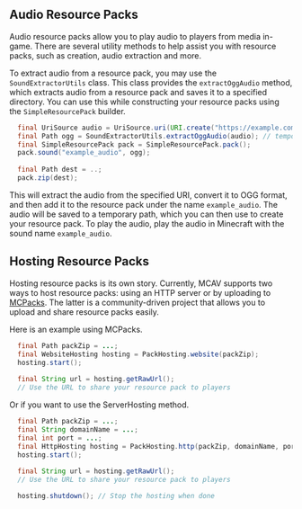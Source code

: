 ## Audio Resource Packs
Audio resource packs allow you to play audio to players from media in-game. There are several utility methods to help
assist you with resource packs, such as creation, audio extraction and more.

To extract audio from a resource pack, you may use the `SoundExtractorUtils` class. This class provides the
`extractOggAudio` method, which extracts audio from a resource pack and saves it to a specified directory. You can use
this while constructing your resource packs using the `SimpleResourcePack` builder.

```java
  final UriSource audio = UriSource.uri(URI.create("https://example.com/audio.mp4"));
  final Path ogg = SoundExtractorUtils.extractOggAudio(audio); // temporary path
  final SimpleResourcePack pack = SimpleResourcePack.pack();
  pack.sound("example_audio", ogg);
  
  final Path dest = ..;
  pack.zip(dest);
```

This will extract the audio from the specified URI, convert it to OGG format, and then add it to the resource pack under
the name `example_audio`. The audio will be saved to a temporary path, which you can then use to create your resource pack.
To play the audio, play the audio in Minecraft with the sound name `example_audio`.

## Hosting Resource Packs
Hosting resource packs is its own story. Currently, MCAV supports two ways to host resource packs: using an HTTP server
or by uploading to [MCPacks](https://mc-packs.net/). The latter is a community-driven project that allows you to upload 
and share resource packs easily.

Here is an example using MCPacks.

```java
  final Path packZip = ...;
  final WebsiteHosting hosting = PackHosting.website(packZip);
  hosting.start();
  
  final String url = hosting.getRawUrl();
  // Use the URL to share your resource pack to players
```

Or if you want to use the ServerHosting method.

```java
  final Path packZip = ...;
  final String domainName = ...;
  final int port = ...;
  final HttpHosting hosting = PackHosting.http(packZip, domainName, port);
  hosting.start();
  
  final String url = hosting.getRawUrl();
  // Use the URL to share your resource pack to players

  hosting.shutdown(); // Stop the hosting when done
```
